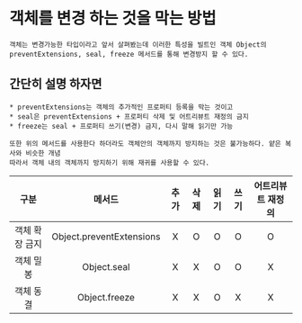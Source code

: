# 객체를 변경 하는 것을 막는 방법

    객체는 변경가능한 타입이라고 앞서 살펴봤는데 이러한 특성을 빌트인 객체 Object의
    preventExtensions, seal, freeze 메서드를 통해 변경방지 할 수 있다.

## 간단히 설명 하자면

    * preventExtensions는 객체의 추가적인 프로퍼티 등록을 막는 것이고
    * seal은 preventExtensions + 프로퍼티 삭제 및 어트리뷰트 재정의 금지
    * freeze는 seal + 프로퍼티 쓰기(변경) 금지, 다시 말해 읽기만 가능

    또한 위의 메서드를 사용한다 하더라도 객체안의 객체까지 방지하는 것은 불가능하다. 얕은 복사와 비슷한 개념
    따라서 객체 내의 객체까지 방지하기 위해 재귀를 사용할 수 있다.

|      구분      |          메서드          | 추가 | 삭제 | 읽기 | 쓰기 | 어트리뷰트 재정의 |
| :------------: | :----------------------: | :--: | :--: | :--: | :--: | :---------------: |
| 객체 확장 금지 | Object.preventExtensions |  X   |  O   |  O   |  O   |         O         |
|   객체 밀봉    |       Object.seal        |  X   |  X   |  O   |  O   |         X         |
|   객체 동결    |      Object.freeze       |  X   |  X   |  O   |  X   |         X         |

